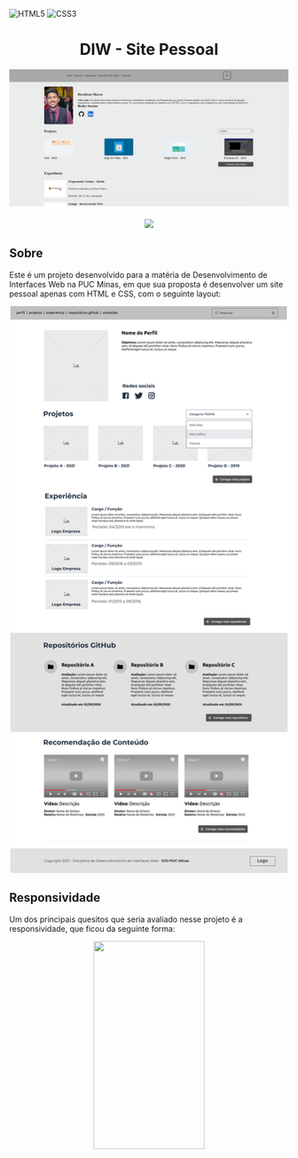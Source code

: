 ![HTML5](https://img.shields.io/badge/html5-%23E34F26.svg?style=for-the-badge&logo=html5&logoColor=white)
![CSS3](https://img.shields.io/badge/css3-%231572B6.svg?style=for-the-badge&logo=css3&logoColor=white)
<h1 align="center">DIW - Site Pessoal</h1>
<img align="center" src="./assets/site.png">
<h3 align="center">
  <a href="https://davidsonmarra.github.io/DIW-Trabalho-Pratico/">
    <img  src="https://img.shields.io/badge/-ACCESS%20THE%20PROJECT-333?&style=for-the-badge&logoColor=fff"/>
  </a>
</h3>
<h2>Sobre</h2>
<p>Este é um projeto desenvolvido para a matéria de Desenvolvimento de Interfaces Web na PUC Minas, em que sua proposta é desenvolver um site pessoal apenas com HTML e CSS, com o seguinte layout:</p>
<div align="center"><img width="500px" src="./assets/layout.png"></div>
<h2>Responsividade</h2>
<p>Um dos principais quesitos que seria avaliado nesse projeto é a responsividade, que ficou da seguinte forma:</p>
<div align="center"><img width="200px" height="375px" src="./assets/mobile.gif"></div>
